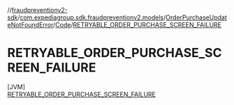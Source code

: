 //[fraudpreventionv2-sdk](../../../../../index.md)/[com.expediagroup.sdk.fraudpreventionv2.models](../../../index.md)/[OrderPurchaseUpdateNotFoundError](../../index.md)/[Code](../index.md)/[RETRYABLE_ORDER_PURCHASE_SCREEN_FAILURE](index.md)

# RETRYABLE_ORDER_PURCHASE_SCREEN_FAILURE

[JVM]\
[RETRYABLE_ORDER_PURCHASE_SCREEN_FAILURE](index.md)
